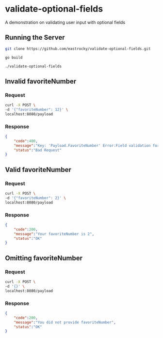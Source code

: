 # validate-optional-fields
A demonstration on validating user input with optional fields

## Running the Server
```zsh
git clone https://github.com/eastrocky/validate-optional-fields.git

go build

./validate-optional-fields
```


## Invalid favoriteNumber
### Request
```zsh
curl -X POST \
-d '{"favoriteNumber": 12}' \
localhost:8080/payload
```
### Response
```json
{
    "code":400,
    "message":"Key: 'Payload.FavoriteNumber' Error:Field validation for 'FavoriteNumber' failed on the 'max' tag",
    "status":"Bad Request"
}
```

## Valid favoriteNumber
### Request
```zsh
curl -X POST \
-d '{"favoriteNumber": 2}' \
localhost:8080/payload
```

### Response
```json
{
    "code":200,
    "message":"Your favoriteNumber is 2",
    "status":"OK"
}
```

## Omitting favoriteNumber
### Request
```zsh
curl -X POST \
-d '{}' \
localhost:8080/payload
```

### Response
```json
{
    "code":200,
    "message":"You did not provide favoriteNumber",
    "status":"OK"
}
```